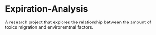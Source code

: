 # Expiration-Analysis

A research project that explores the relationship between the amount of toxics migration and environemtnal factors.
